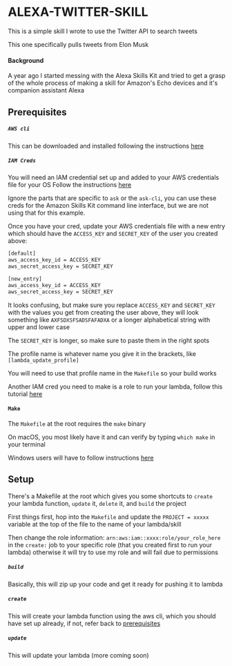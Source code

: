 # ALEXA-TWITTER-SKILL

This is a simple skill I wrote to use the Twitter API to search tweets

This one specifically pulls tweets from Elon Musk

#### Background

A year ago I started messing with the Alexa Skills Kit and tried to get a grasp of the whole process of making a skill for Amazon's Echo devices and it's companion assistant Alexa

## Prerequisites

##### `AWS cli`

This can be downloaded and installed following the instructions [here](https://aws.amazon.com/cli/)

##### `IAM Creds`

You will need an IAM credential set up and added to your AWS credentials file for your OS
Follow the instructions [here](https://developer.amazon.com/de/docs/smapi/set-up-credentials-for-an-amazon-web-services-account.html)

Ignore the parts that are specific to `ask` or the `ask-cli`, you can use these creds for the Amazon Skills Kit command line interface, but we are not using that for this example.

Once you have your cred, update your AWS credentials file with a new entry which should have the `ACCESS_KEY` and `SECRET_KEY` of the user you created above:

```bash
[default]
aws_access_key_id = ACCESS_KEY
aws_secret_access_key = SECRET_KEY

[new_entry]
aws_access_key_id = ACCESS_KEY
aws_secret_access_key = SECRET_KEY
```

It looks confusing, but make sure you replace `ACCESS_KEY` and `SECRET_KEY` with the values you get from creating the user above, they will look something like `AXFSDXSFSADSFAFADXA` or a longer alphabetical string with upper and lower case

The `SECRET_KEY` is longer, so make sure to paste them in the right spots

The profile name is whatever name you give it in the brackets, like `[lambda_update_profile]`

You will need to use that profile name in the `Makefile` so your build works

Another IAM cred you need to make is a role to run your lambda, follow this tutorial [here](https://docs.aws.amazon.com/lambda/latest/dg/with-s3-example-create-iam-role.html)

#### `Make`

The `Makefile` at the root requires the `make` binary

On macOS, you most likely have it and can verify by typing `which make` in your terminal

Windows users will have to follow instructions [here](http://gnuwin32.sourceforge.net/packages/make.htm)

## Setup

There's a Makefile at the root which gives you some shortcuts to `create` your lambda function, `update` it, `delete` it, and `build` the project

First things first, hop into the `Makefile` and update the `PROJECT = xxxxx` variable at the top of the file to the name of your lambda/skill

Then change the role information: `arn:aws:iam::xxxx:role/your_role_here` in the `create:` job to your specific role (that you created first to run your lambda) otherwise it will try to use my role and will fail due to permissions


##### `build`

Basically, this will zip up your code and get it ready for pushing it to lambda

##### `create`

This will create your lambda function using the aws cli, which you should have set up already, if not, refer back to [prerequisites](#prerequisites)

##### `update`

This will update your lambda (more coming soon)

